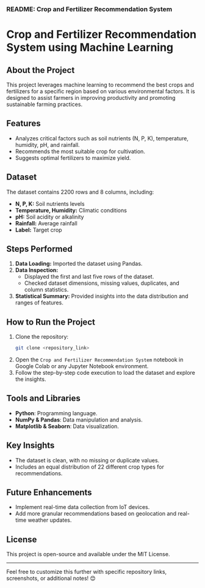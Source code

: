 ### README: Crop and Fertilizer Recommendation System

# Crop and Fertilizer Recommendation System using Machine Learning

## About the Project
This project leverages machine learning to recommend the best crops and fertilizers for a specific region based on various environmental factors. It is designed to assist farmers in improving productivity and promoting sustainable farming practices.

## Features
- Analyzes critical factors such as soil nutrients (N, P, K), temperature, humidity, pH, and rainfall.
- Recommends the most suitable crop for cultivation.
- Suggests optimal fertilizers to maximize yield.

## Dataset
The dataset contains 2200 rows and 8 columns, including:
- **N, P, K:** Soil nutrients levels
- **Temperature, Humidity:** Climatic conditions
- **pH:** Soil acidity or alkalinity
- **Rainfall:** Average rainfall
- **Label:** Target crop

## Steps Performed
1. **Data Loading:** Imported the dataset using Pandas.
2. **Data Inspection:**
   - Displayed the first and last five rows of the dataset.
   - Checked dataset dimensions, missing values, duplicates, and column statistics.
3. **Statistical Summary:** Provided insights into the data distribution and ranges of features.

## How to Run the Project
1. Clone the repository:
   ```bash
   git clone <repository_link>
   ```
2. Open the `Crop and Fertilizer Recommendation System` notebook in Google Colab or any Jupyter Notebook environment.
3. Follow the step-by-step code execution to load the dataset and explore the insights.

## Tools and Libraries
- **Python**: Programming language.
- **NumPy & Pandas**: Data manipulation and analysis.
- **Matplotlib & Seaborn**: Data visualization.

## Key Insights
- The dataset is clean, with no missing or duplicate values.
- Includes an equal distribution of 22 different crop types for recommendations.

## Future Enhancements
- Implement real-time data collection from IoT devices.
- Add more granular recommendations based on geolocation and real-time weather updates.

## License
This project is open-source and available under the MIT License. 

---

Feel free to customize this further with specific repository links, screenshots, or additional notes! 😊
